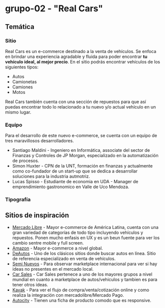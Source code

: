 # grupo-02 - "Real Cars"

## Temática

### Sitio

Real Cars es un e-commerce destinado a la venta de vehículos. Se enfoca en brindar una experiencia agradable y fluida para poder encontrar **tu vehículo ideal, al mejor precio**.
En el sitio podrás encontrar vehículos de los siguientes tipos:

- Autos
- Camionetas
- Camiones
- Motos

Real Cars también cuenta con una sección de repuestos para que así puedas encontrar todo lo relacionado a tu nuevo y/o actual vehículo en un mismo lugar.

### Equipo

Para el desarrollo de este nuevo e-commerce, se cuenta con un equipo de tres maravillosos desarrolladores.

- Santiago Maldini - Ingeniero en Informática, associate del sector de Finanzas y Controles de JP Morgan, especializado en la automatización de procesos.
- Simon Huxter - CPN de la UNT, formación en finanzas y actualmente como co-fundador de un start-up que se dedica a desarrollar soluciones para la industria autmotriz.
- Lucas Spisso - Estudiante de economia en UDA - Manager de emprendimiento gastronomico en Valle de Uco Mendoza.

### Tipografía

## Sitios de inspiración

- [Mercado Libre](https://www.mercadolibre.com.ar) - Mayor e-commerce de América Latina, cuenta con una gran variedad de categorías de todo tipo incluyendo vehículos y repuestos. Ponen mucho enfasis en UX y es un beun fuente para ver los cambio sentre mobile y full screen.
- [Amazon](https://www.amazon.com) - Mayor e-commerce a nivel global.
- [DeAutos](https://www.deautos.com) - Uno de los clásicos sitios donde buscar autos en línea. Sitio de referencia especializado en venta de vehículos.
- [Semi Nuevos](https://www.seminuevos.com) - Para observar marketplace internacional para ver si hay ideas no presentes en el mercado local.
- [Car Sales](https://www.carsales.com.au) - Car Sales pertenece a uno de los mayores grupos a nivel mundial en cuanto a marketplace de autos/vehiculos y tambien es para tener otros ideas.
- [Kavak](https://www.kavak.com/ar) - Para ver el flujo de compra/venta/cotización online y como realiza la integración con mercadolibre/Mercado Pago.
- [Autocity](https://autocity.com.ar/) - Tienen una ficha de producto comodo que es responsive.
